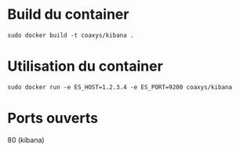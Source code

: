 Build du container
==================
```
sudo docker build -t coaxys/kibana .
```

Utilisation du container
========================
```
sudo docker run -e ES_HOST=1.2.3.4 -e ES_PORT=9200 coaxys/kibana
```

Ports ouverts
=============
80 (kibana)